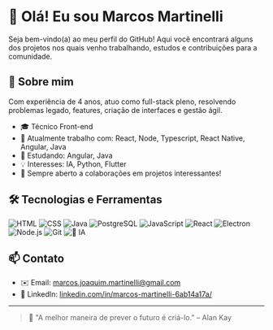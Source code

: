 # 👋 Olá! Eu sou Marcos Martinelli

Seja bem-vindo(a) ao meu perfil do GitHub! Aqui você encontrará alguns dos projetos nos quais venho trabalhando, estudos e contribuições para a comunidade.

## 🚀 Sobre mim

Com experiência de 4 anos, atuo como full-stack pleno, resolvendo problemas legado, features, criação de interfaces e gestão ágil.

- 🎓 Técnico Front-end
- 💼 Atualmente trabalho com: React, Node, Typescript, React Native, Angular, Java
- 🌱 Estudando: Angular, Java
- 💡 Interesses: IA, Python, Flutter
- 🤝 Sempre aberto a colaborações em projetos interessantes!

## 🛠️ Tecnologias e Ferramentas

![HTML](https://img.shields.io/badge/-HTML5-E34F26?style=flat&logo=html5&logoColor=white)
![CSS](https://img.shields.io/badge/-CSS3-1572B6?style=flat&logo=css3)
![Java](https://img.shields.io/badge/-Java-007396?style=flat&logo=java&logoColor=white)
![PostgreSQL](https://img.shields.io/badge/-PostgreSQL-336791?style=flat&logo=postgresql&logoColor=white)
![JavaScript](https://img.shields.io/badge/-JavaScript-F7DF1E?style=flat&logo=javascript&logoColor=black)
![React](https://img.shields.io/badge/-React-61DAFB?style=flat&logo=react&logoColor=black)
![Electron](https://img.shields.io/badge/-Electron-47848F?style=flat&logo=electron&logoColor=white)
![Node.js](https://img.shields.io/badge/-Node.js-339933?style=flat&logo=node.js&logoColor=white)
![Git](https://img.shields.io/badge/-Git-F05032?style=flat&logo=git&logoColor=white)
![🤖 IA](https://img.shields.io/badge/-🤖_IA-000000?style=flat&logoColor=white)

## 📫 Contato

- ✉️ Email: [marcos.joaquim.martinelli@gmail.com](mailto:marcos.joaquim.martinelli@gmail.com)  
- 💼 LinkedIn: [linkedin.com/in/marcos-martinelli-6ab14a17a/](https://linkedin.com/in/marcos-martinelli-6ab14a17a/)  

---

> 💬 "A melhor maneira de prever o futuro é criá-lo." – Alan Kay

